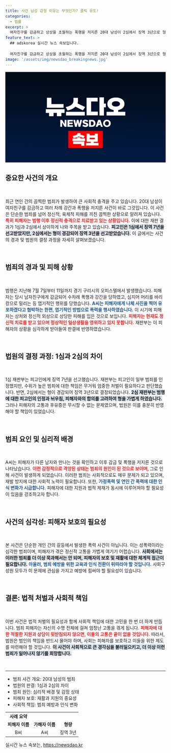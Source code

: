 ```yaml
---
title: 사건 남성 감형 이유는 무엇인가? 클릭 유도!
categories:
  - 법률
excerpt: >
  여자친구를 감금하고 상상을 초월하는 폭행을 저지른 20대 남성이 2심에서 징역 3년으로 형이 줄어들었다. 충격적인 범행에도 불구하고 피해자의 합의와 부모의 선처로 경감된 판결이 논란의 중심에 있다.
feature_text: >
  ## adskorea 실시간 뉴스 속보입니다.

  여자친구를 감금하고 상상을 초월하는 폭행을 저지른 20대 남성이 2심에서 징역 3년으로 형이 줄어들었다. 충격적인 범행에도 불구하고 피해자의 합의와 부모의 선처로 경감된 판결이 논란의 중심에 있다.
image: '/assets/img/newsdao_breakingnews.jpg'
---
```


<p><img src="/assets/img/newsdao_breakingnews.jpg" alt="adskorea 속보" /></p>

<h2 data-ke-size="size26">중요한 사건의 개요</h2>

<p data-ke-size="size16">&nbsp;</p>

<p data-ke-size="size16">최근 연인 간의 끔찍한 범죄가 발생하여 큰 사회적 충격을 주고 있습니다. 20대 남성이 여자친구를 감금하고 여러 차례 강간과 폭행을 저지른 사건이 바로 그것입니다. 이 사건은 단순한 범죄를 넘어 정신적, 육체적 피해를 끼친 끔찍한 상황으로 알려져 있습니다. <b><span style="color: #ee2323;">특히 피해자는 범행 이후 정신적 충격으로 치료받고 있는 상황입니다.</span></b> 이에 대한 재판 결과가 1심과 2심에서 상이하게 나와 주목을 받고 있습니다. <b><span style="background-color: #21538527;">피고인은 1심에서 징역 7년을 선고받았지만, 2심에서는 형이 경감되어 징역 3년을 선고받았습니다.</span></b> 이 글에서는 사건의 경과 및 법원의 결정 과정을 자세히 살펴보겠습니다.</p>

<p data-ke-size="size16">&nbsp;</p>

<h2 data-ke-size="size26">범죄의 경과 및 피해 상황</h2>

<p data-ke-size="size16">&nbsp;</p>

<p data-ke-size="size16">범행은 지난해 7월 7일부터 11일까지 경기 구리시의 오피스텔에서 발생했습니다. 피해자는 당시 남자친구에게 감금되어 수차례 폭행과 강간을 당하였고, 심지어 머리를 바리캉으로 밀리는 등 엽기적인 행위를 당했습니다. <b><span style="color: #1a5490;">A씨는 피해자에게 나체 사진을 찍어 유포하겠다고 협박하는 한편, 엽기적인 방법으로 폭력을 행사하였습니다.</span></b> 이 시기에 피해자는 상처와 정신적 외상으로 상당한 피해를 입은 것으로 보입니다. <b><span style="color: #ee2323;">피해자는 현재도 정신적 치료를 받고 있으며 정상적인 일상생활을 영위하고 있지 못합니다.</span></b> 재판부는 이 피해자의 상황을 심각하게 받아들여 판결에 반영하였습니다.</p>

<p data-ke-size="size16">&nbsp;</p>

<h2 data-ke-size="size26">법원의 결정 과정: 1심과 2심의 차이</h2>

<p data-ke-size="size16">&nbsp;</p>

<p data-ke-size="size16">1심 재판부는 피고인에게 징역 7년을 선고했습니다. 재판부는 피고인이 일부 범죄를 인정했지만, 수위가 높은 범죄에 대한 책임은 무거워 엄중한 처벌이 필요하다고 판단했습니다. 반면, 2심에서는 형이 경감되어 징역 3년으로 결정되었습니다. <b><span style="background-color: #21538527;">2심 재판부는 범행에 대한 피고인의 인정과 뉘우침, 피해자와의 합의를 고려하여 형을 가볍게 하였습니다.</span></b> 그러나 피해자의 고통과 후유증은 무시할 수 없는 문제였으며, 법원은 이를 충분히 반영해야 할 책임이 있었습니다.</p>

<p data-ke-size="size16">&nbsp;</p>

<h2 data-ke-size="size26">범죄 요인 및 심리적 배경</h2>

<p data-ke-size="size16">&nbsp;</p>

<p data-ke-size="size16">A씨는 피해자가 다른 남자와 만나는 것을 확인하고 이후 감금 및 폭행을 저지른 것으로 나타났습니다. <b><span style="color: #ee2323;">이런 감정적으로 격앙된 상태는 범죄의 원인이 된 것으로 보이며, </span></b>그로 인해 사건이 발생하게 되었습니다. 이러한 범죄는 사회적으로도 매우 문제가 되고 있으며, 재발 방지에 대한 사회적 노력이 필요합니다. 또한, <b><span style="color: #1a5490;">가정폭력 및 연인 간 폭력에 대한 인식 변화가 시급합니다.</span></b> 피해자에 대한 지원과 법적 제재가 동시에 이루어져야 할 필요성이 있음을 강조하고자 합니다.</p>

<p data-ke-size="size16">&nbsp;</p>

<h2 data-ke-size="size26">사건의 심각성: 피해자 보호의 필요성</h2>

<p data-ke-size="size16">&nbsp;</p>

<p data-ke-size="size16">본 사건은 단순한 개인 간의 갈등에서 발생한 폭력 사건이 아닙니다. 이는 성폭력이라는 심각한 범죄이며, 피해자가 겪은 정신적 고통을 가볍게 여기기 어렵습니다. <b><span style="background-color: #21538527;">사회에서는 이러한 범죄를 더 이상 묵과해서는 안 되며, 피해자의 보호 및 재활에 대한 체계적 접근이 필요합니다.</span></b> <b><span style="color: #1a5490;">아울러, 범죄 예방을 위한 교육과 인식 전환이 뒤따라야 할 것입니다.</span></b> 사회구성원 모두가 이 문제에 관심을 가지고 예방에 힘써야 할 필요성이 있습니다.</p>

<p data-ke-size="size16">&nbsp;</p>

<h2 data-ke-size="size26">결론: 법적 처벌과 사회적 책임</h2>

<p data-ke-size="size16">&nbsp;</p>

<p data-ke-size="size16">이번 사건은 법적 처벌의 필요성과 함께 사회적 책임에 대한 고민을 한 번 더 하게 만듭니다. 범죄 피해자는 자신의 수명 전체에 걸쳐 엄청난 고통을 겪게 됩니다. <b><span style="color: #ee2323;">피해자에 대한 적절한 지원과 상담이 뒷받침되지 않으면, 이들의 고통은 끝이 없을 것입니다.</span></b> 따라서, 법원은 범인의 책임을 반드시 물어야 하며, 사회는 피해자를 보호하고 이들을 위한 제도를 마련해야 할 것입니다. <b><span style="background-color: #21538527;">이 사건이 사회적으로 큰 경각심을 불러일으키고, 더 이상 이런 범죄가 일어나지 않기를 희망합니다.</span></b></p>

<p data-ke-size="size16">&nbsp;</p>

<hr />

<ul>
    <li>범죄 사건 개요: 20대 남성의 범죄</li>
    <li>법원의 판결: 1심과 2심의 차이</li>
    <li>범죄 원인: 심리적 배경 및 감정 상태</li>
    <li>피해자 보호: 재활과 지원의 중요성</li>
    <li>사회적 책임: 범죄 예방과 인식 변화</li>
</ul>

<table>
    <tr>
        <td style="text-align: center; height: 17px;"><b>사례 요약</b></td>
    </tr>
    <tr>
        <td style="text-align: center; height: 17px;"><b>피해자 이름</b></td>
        <td style="text-align: center; height: 17px;"><b>가해자 이름</b></td>
        <td style="text-align: center; height: 17px;"><b>형량</b></td>
    </tr>
    <tr>
        <td style="text-align: center; height: 17px;">B씨</td>
        <td style="text-align: center; height: 17px;">A씨</td>
        <td style="text-align: center; height: 17px;">징역 3년</td>
    </tr>
</table>
실시간 뉴스 속보는, <a href="https://newsdao.kr" rel="dofollow">https://newsdao.kr</a>


